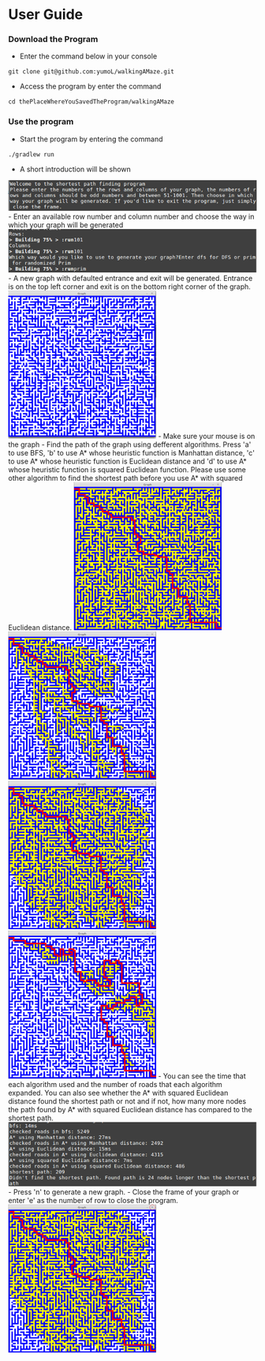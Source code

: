 # User Guide
### Download the Program
- Enter the command below in your console
```
git clone git@github.com:yumoL/walkingAMaze.git
```
- Access the program by enter the command
 ```
cd thePlaceWhereYouSavedTheProgram/walkingAMaze
```

### Use the program
- Start the program by entering the command
```
./gradlew run
```
- A short introduction will be shown
<img src=https://github.com/yumoL/walkingAMaze/blob/master/documentation/pictures/intro.png>
- Enter an available row number and column number and choose the way in which your graph will be generated
<img src="https://github.com/yumoL/walkingAMaze/blob/master/documentation/pictures/generate.png">
- A new graph with defaulted entrance and exit will be generated. Entrance is on the top left corner and exit is on the bottom right corner of the graph.
<img src="https://github.com/yumoL/walkingAMaze/blob/master/documentation/pictures/newGraph.png" width="300" height="300">
- Make sure your mouse is on the graph
- Find the path of the graph using defferent algorithms. Press 'a' to use BFS, 'b' to use A* whose heuristic function is Manhattan distance, 'c' to use A* whose heuristic function is Euclidean distance and 'd' to use A* whose heuristic function is squared Euclidean function. Please use some other algorithm to find the shortest path before you use A* with squared Euclidean distance. 
<img src="https://github.com/yumoL/walkingAMaze/blob/master/documentation/pictures/bfsResult.png" width="300" height="300"><img src="https://github.com/yumoL/walkingAMaze/blob/master/documentation/pictures/a*ManhattanResult.png" width="300" height="300"><img src="https://github.com/yumoL/walkingAMaze/blob/master/documentation/pictures/a*EuclideanResult.png" width="300" height="300"><img src="https://github.com/yumoL/walkingAMaze/blob/master/documentation/pictures/a*SquaredEuclideanResult.png" width="300" height="300">
- You can see the time that each algorithm used and the number of roads that each algorithm expanded. You can also see whether the A* with squared Euclidean distance found the shortest path or not and if not, how many more nodes the path found by A* with squared Euclidean distance has compared to the shortest path. 
<img src="https://github.com/yumoL/walkingAMaze/blob/master/documentation/pictures/result.png">
- Press 'n' to generate a new graph. 
- Close the frame of your graph or enter 'e' as the number of row to close the program.
<img src="https://github.com/yumoL/walkingAMaze/blob/master/documentation/pictures/close.png" width="300" height="300">
